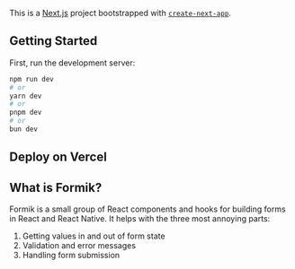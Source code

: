 This is a [Next.js](https://nextjs.org/) project bootstrapped with [`create-next-app`](https://github.com/vercel/next.js/tree/canary/packages/create-next-app).

## Getting Started

First, run the development server:

```bash
npm run dev
# or
yarn dev
# or
pnpm dev
# or
bun dev
```

## Deploy on Vercel


## What is Formik?

Formik is a small group of React components and hooks for building forms in React and React Native. It helps with the three most annoying parts:
1. Getting values in and out of form state
2. Validation and error messages
3. Handling form submission

